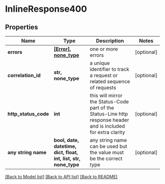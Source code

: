 # InlineResponse400


## Properties
Name | Type | Description | Notes
------------ | ------------- | ------------- | -------------
**errors** | [**[Error], none_type**](Error.md) | one or more errors | [optional] 
**correlation_id** | **str, none_type** | a unique identifier to track a request or related sequence of requests | [optional] 
**http_status_code** | **int** | this will mirror the Status-Code part of the Status-Line http response header and is included for extra clarity | [optional] 
**any string name** | **bool, date, datetime, dict, float, int, list, str, none_type** | any string name can be used but the value must be the correct type | [optional]

[[Back to Model list]](../README.md#documentation-for-models) [[Back to API list]](../README.md#documentation-for-api-endpoints) [[Back to README]](../README.md)


